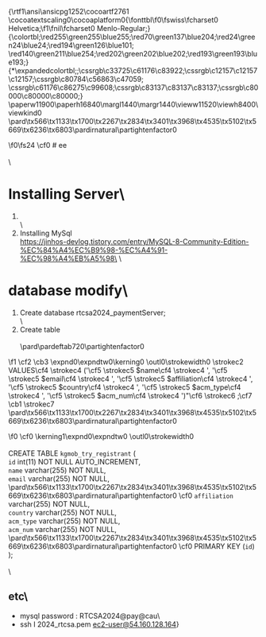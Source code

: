 {\rtf1\ansi\ansicpg1252\cocoartf2761
\cocoatextscaling0\cocoaplatform0{\fonttbl\f0\fswiss\fcharset0 Helvetica;\f1\fnil\fcharset0 Menlo-Regular;}
{\colortbl;\red255\green255\blue255;\red70\green137\blue204;\red24\green24\blue24;\red194\green126\blue101;
\red140\green211\blue254;\red202\green202\blue202;\red193\green193\blue193;}
{\*\expandedcolortbl;;\cssrgb\c33725\c61176\c83922;\cssrgb\c12157\c12157\c12157;\cssrgb\c80784\c56863\c47059;
\cssrgb\c61176\c86275\c99608;\cssrgb\c83137\c83137\c83137;\cssrgb\c80000\c80000\c80000;}
\paperw11900\paperh16840\margl1440\margr1440\vieww11520\viewh8400\viewkind0
\pard\tx566\tx1133\tx1700\tx2267\tx2834\tx3401\tx3968\tx4535\tx5102\tx5669\tx6236\tx6803\pardirnatural\partightenfactor0

\f0\fs24 \cf0 # ee\
\
\
# Installing Server\
1. \
\
2. Installing MySql\
https://jinhos-devlog.tistory.com/entry/MySQL-8-Community-Edition-%EC%84%A4%EC%B9%98-%EC%A4%91-%EC%98%A4%EB%A5%98\
\
# database modify\
1. Create database rtcsa2024_paymentServer;\
\
2. Create table\
\
\pard\pardeftab720\partightenfactor0

\f1 \cf2 \cb3 \expnd0\expndtw0\kerning0
\outl0\strokewidth0 \strokec2 VALUES\cf4 \strokec4  ('\cf5 \strokec5 $name\cf4 \strokec4 ', '\cf5 \strokec5 $email\cf4 \strokec4 ', '\cf5 \strokec5 $affiliation\cf4 \strokec4 ', '\cf5 \strokec5 $country\cf4 \strokec4 ', '\cf5 \strokec5 $acm_type\cf4 \strokec4 ', '\cf5 \strokec5 $acm_num\cf4 \strokec4 ')"\cf6 \strokec6 ;\cf7 \cb1 \strokec7 \
\pard\tx566\tx1133\tx1700\tx2267\tx2834\tx3401\tx3968\tx4535\tx5102\tx5669\tx6236\tx6803\pardirnatural\partightenfactor0

\f0 \cf0 \kerning1\expnd0\expndtw0 \outl0\strokewidth0 \
\
CREATE TABLE `kgmob_try_registrant` (\
  `id` int(11) NOT NULL AUTO_INCREMENT,\
  `name` varchar(255) NOT NULL,\
  `email` varchar(255) NOT NULL,\
\pard\tx566\tx1133\tx1700\tx2267\tx2834\tx3401\tx3968\tx4535\tx5102\tx5669\tx6236\tx6803\pardirnatural\partightenfactor0
\cf0   `affiliation` varchar(255) NOT NULL,\
  `country` varchar(255) NOT NULL,\
  `acm_type` varchar(255) NOT NULL,\
  `acm_num` varchar(255) NOT NULL,\
\pard\tx566\tx1133\tx1700\tx2267\tx2834\tx3401\tx3968\tx4535\tx5102\tx5669\tx6236\tx6803\pardirnatural\partightenfactor0
\cf0   PRIMARY KEY (`id`)\
);\
\
\
## etc\
- mysql password : RTCSA2024@pay@cau\
- ssh I 2024_rtcsa.pem ec2-user@54.160.128.164}